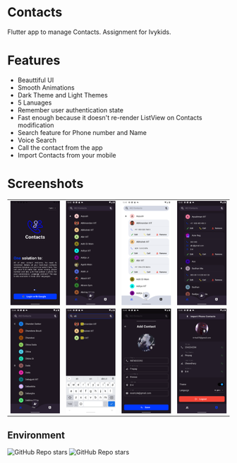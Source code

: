 # Contacts

Flutter app to manage Contacts. Assignment for Ivykids.

# Features

- Beauttiful UI
- Smooth Animations
- Dark Theme and Light Themes
- 5 Lanuages
- Remember user authentication state
- Fast enough because it doesn't re-render ListView on Contacts modification
- Search feature for Phone number and Name
- Voice Search
- Call the contact from the app
- Import Contacts from your mobile

# Screenshots

| | | | |
| ------------- | ------------- | -------------- | -------------- |
| <img src="https://raw.githubusercontent.com/Prayag-X/Contacts/main/screenshots/0.png"> | <img src="https://raw.githubusercontent.com/Prayag-X/Contacts/main/screenshots/1.png"> | <img src="https://raw.githubusercontent.com/Prayag-X/Contacts/main/screenshots/2.png"> | <img src="https://raw.githubusercontent.com/Prayag-X/Contacts/main/screenshots/3.png"> |
| <img src="https://raw.githubusercontent.com/Prayag-X/Contacts/main/screenshots/4.png"> | <img src="https://raw.githubusercontent.com/Prayag-X/Contacts/main/screenshots/5.png"> | <img src="https://raw.githubusercontent.com/Prayag-X/Contacts/main/screenshots/6.png"> | <img src="https://raw.githubusercontent.com/Prayag-X/Contacts/main/screenshots/7.png"> |

## Environment
<img alt="GitHub Repo stars" src="https://img.shields.io/badge/flutter-v3.7.6%20stable-blue?color=00092a&labelColor=blue">
<img alt="GitHub Repo stars" src="https://img.shields.io/badge/dart-v2.19.3-blue?color=00092a&labelColor=blue">
